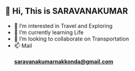 ## 👋 Hi, This is SARAVANAKUMAR
- 👀 I’m interested in Travel and Exploring
- 🌱 I’m currently learning Life
- 💞️ I’m looking to collaborate on Transportation
- 📫 Mail <h4>saravanakumarnakkonda@gmail.com</h4>

<!---
saravanakumarnakkonda/saravanakumarnakkonda is a ✨ special ✨ repository because its `README.md` (this file) appears on your GitHub profile.
You can click the Preview link to take a look at your changes.
--->
